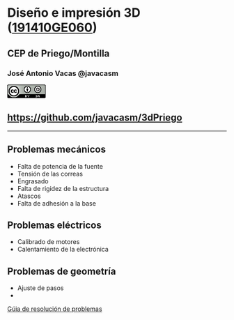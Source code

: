 # Diseño e impresión 3D ([191410GE060](http://www.juntadeandalucia.es/educacion/portals/web/cep-priego-montilla/novedades/-/contenidos/detalle/diseno-e-impresion-3d-1913fwf6mftnt))

## CEP de Priego/Montilla


### José Antonio Vacas @javacasm

![CCbySA](images/CCbySQ_88x31.png)

## https://github.com/javacasm/3dPriego

* *  *

## Problemas mecánicos
* Falta de potencia de la fuente
* Tensión de las correas
* Engrasado
* Falta de rigidez de la estructura
* Atascos
* Falta de adhesión a la base

## Problemas eléctricos
* Calibrado de motores
* Calentamiento de la electrónica

## Problemas de geometría
* Ajuste de pasos
*

[Gúia de resolución de problemas](https://www.leon-3d.es/guia-de-resolucion-de-problemas/)
